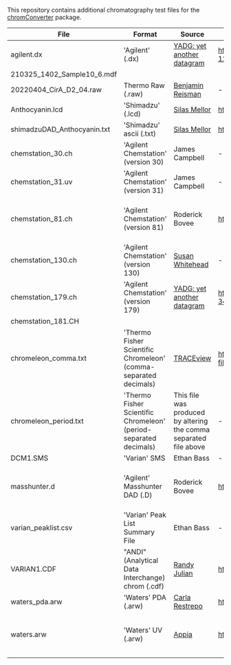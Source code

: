 This repository contains additional chromatography test files for the [chromConverter](https://ethanbass.github.io/chromConverter/) package.

| File | Format | Source | URL | LICENSE |
| ----- | --------- | ---------  | ------ | ------------- |
agilent.dx | 'Agilent' (.dx) | [YADG: yet another datagram](https://github.com/dgbowl/yadg) | https://github.com/dgbowl/yadg/blob/master/tests/test_chromtrace/2021-11-12%2012-39-18%2B01-00-02.dx | GPL3 |
210325_1402_Sample10_6.mdf | | | 
20220404_CirA_D2_04.raw | Thermo Raw (.raw) | [Benjamin Reisman](https://github.com/bjreisman) | - | unknown license |
Anthocyanin.lcd | 'Shimadzu' (.lcd) | [Silas Mellor](https://github.com/silasmellor)| https://github.com/ethanbass/chromConverter/issues/11 | unknown license |
shimadzuDAD_Anthocyanin.txt |  'Shimadzu' ascii (.txt) | [Silas Mellor](https://github.com/silasmellor) | https://github.com/ethanbass/chromConverter/issues/11 | unknown license |
chemstation_30.ch | 'Agilent Chemstation' (version 30)  | James Campbell | - |
chemstation_31.uv | 'Agilent Chemstation' (version 31) | James Campbell | - |
chemstation_81.ch | 'Agilent Chemstation' (version 81) | Roderick Bovee | https://github.com/bovee/entab/blob/main/entab/tests/data/test_fid.ch | MIT Copyright (c) 2014 Roderick Bovee |
chemstation_130.ch | 'Agilent Chemstation' (version 130) | [Susan Whitehead](https://github.com/susanrw) | - | unknown license |
chemstation_179.ch | 'Agilent Chemstation' (version 179) |[YADG: yet another datagram](https://github.com/dgbowl/yadg) | https://github.com/dgbowl/yadg/blob/master/tests/test_chromtrace/extracted-3487d194-9155-4f79-8f11-dbd18ce53187.CH | GPL3 |
chemstation_181.CH | | |
chromeleon_comma.txt |  'Thermo Fisher Scientific Chromeleon' (comma-separated decimals) | [TRACEview](https://github.com/angelovangel/TRACEview) | https://github.com/angelovangel/TRACEview/blob/master/HPLC-example-files.zip | MIT Copyright (c) 2017 Angel Angelov |
chromeleon_period.txt | 'Thermo Fisher Scientific Chromeleon' (period-separated decimals) | This file was produced by altering the comma separated file above | - | Copyright (c) 2017 Angel Angelov |
DCM1.SMS | 'Varian' SMS | Ethan Bass | - | - | GPL3 |
masshunter.d | 'Agilent' Masshunter DAD (.D) | Roderick Bovee | https://github.com/bovee/entab/tree/main/entab/tests/data/masshunter_example | MIT Copyright (c) 2014 Roderick Bovee |
varian_peaklist.csv | 'Varian' Peak List Summary File | Ethan Bass | - | GPL3 |
VARIAN1.CDF | "ANDI" (Analytical Data Interchange) chrom (.cdf) | [Randy Julian](https://sourceforge.net/u/rkjulian/profile/) | https://sourceforge.net/projects/andi/ | LGPLv2 |
waters_pda.arw | 'Waters' PDA (.arw) | [Carla Restrepo](https://github.com/crestre)  | https://github.com/ethanbass/chromatographR/issues/26 | unknown license |
waters.arw | 'Waters' UV (.arw) | [Appia](https://github.com/PlethoraChutney/Appia) | https://github.com/PlethoraChutney/Appia/tree/main/test-files | MIT Copyright (c) 2021 Richard Posert |